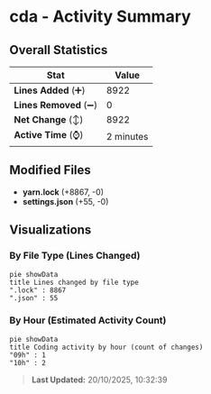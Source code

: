 # cda - Activity Summary 

## Overall Statistics

| Stat                   | Value                                                             |
| ---------------------- | ----------------------------------------------------------------- |
| **Lines Added** (➕)   | 8922                                          |
| **Lines Removed** (➖) | 0                                        |
| **Net Change** (↕)    | 8922                |
| **Active Time** (⌚)   | 2 minutes |


## Modified Files
- **yarn.lock** (+8867, -0)
- **settings.json** (+55, -0)

## Visualizations

### By File Type (Lines Changed)

```mermaid
pie showData
title Lines changed by file type
".lock" : 8867
".json" : 55
```

### By Hour (Estimated Activity Count)

```mermaid
pie showData
title Coding activity by hour (count of changes)
"09h" : 1
"10h" : 2
```


> **Last Updated:** 20/10/2025, 10:32:39